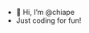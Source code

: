 - 👋 Hi, I’m @chiape
- Just coding for fun!

<!---
chiape/chiape is a ✨ special ✨ repository because its `README.md` (this file) appears on your GitHub profile.
You can click the Preview link to take a look at your changes.
--->
